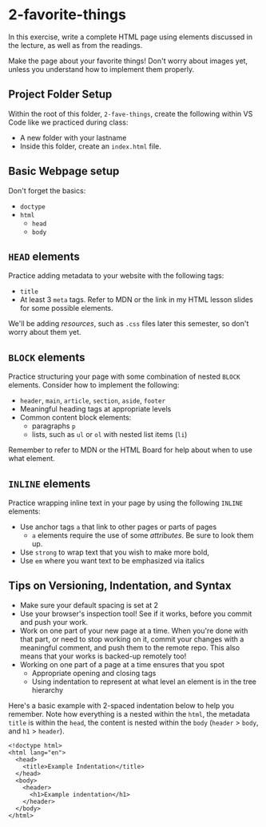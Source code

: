 # 2-favorite-things

In this exercise, write a complete HTML page using elements discussed in the lecture, as well as from the readings.

Make the page about your favorite things! Don't worry about images yet, unless you understand how to implement them properly.

## Project Folder Setup

Within the root of this folder, `2-fave-things`, create the following within VS Code like we practiced during class:

- A new folder with your lastname
- Inside this folder, create an `index.html` file.

## Basic Webpage setup

Don't forget the basics: 

- `doctype`
- `html`
  - `head`
  - `body`

## `HEAD` elements

Practice adding metadata to your website with the following tags:

- `title`
- At least 3 `meta` tags. Refer to MDN or the link in my HTML lesson slides for some possible elements.

We'll be adding *resources*, such as `.css` files later this semester, so don't worry about them yet. 

## `BLOCK` elements

Practice structuring your page with some combination of nested `BLOCK` elements. Consider how to implement the following:

- `header`, `main`, `article`, `section`, `aside`, `footer`
- Meaningful heading tags at appropriate levels
- Common content block elements: 
  - paragraphs `p`
  - lists, such as `ul` or `ol` with nested list items (`li`)

Remember to refer to MDN or the HTML Board for help about when to use what element.

## `INLINE` elements

Practice wrapping inline text in your page by using the following `INLINE` elements:

- Use anchor tags `a` that link to other pages or parts of pages
  - `a` elements require the use of some *attributes*. Be sure to look them up.
- Use `strong` to wrap text that you wish to make more bold, 
- Use `em` where you want text to be emphasized via italics

## Tips on Versioning, Indentation, and Syntax

- Make sure your default spacing is set at 2
- Use your browser's inspection tool! See if it works, before you commit and push your work.
- Work on one part of your new page at a time. When you're done with that part, or need to stop working on it, commit your changes with a meaningful comment, and push them to the remote repo. This also means that your works is backed-up remotely too!
- Working on one part of a page at a time ensures that you spot
  - Appropriate opening and closing tags 
  - Using indentation to represent at what level an element is in the tree hierarchy

Here's a basic example with 2-spaced indentation below to help you remember. Note how everything is a nested within the `html`, the metadata `title` is within the `head`, the content is nested within the `body` (`header` > `body`, and `h1` > `header`).

```
<!doctype html>
<html lang="en">
  <head>
    <title>Example Indentation</title>
  </head>
  <body>
    <header>
      <h1>Example indentation</h1>
    </header>
  </body>
</html>
```
